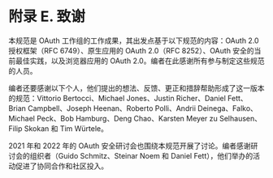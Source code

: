 # 附录 E. 致谢

本规范是 OAuth 工作组的工作成果，其出发点基于以下规范的内容：OAuth 2.0 授权框架（RFC 6749）、原生应用的 OAuth 2.0（RFC 8252）、OAuth 安全的当前最佳实践，以及浏览器应用的 OAuth 2.0。编者在此感谢所有参与制定这些规范的人员。

编者还要感谢以下个人，他们提出的想法、反馈、更正和措辞帮助形成了这一版本的规范：Vittorio Bertocci、Michael Jones、Justin Richer、Daniel Fett、Brian Campbell、Joseph Heenan、Roberto Polli、Andrii Deinega、Falko、Michael Peck、Bob Hamburg、Deng Chao、Karsten Meyer zu Selhausen、Filip Skokan 和 Tim Würtele。

2021 年和 2022 年的 OAuth 安全研讨会也围绕本规范开展了讨论。编者感谢研讨会的组织者（Guido Schmitz、Steinar Noem 和 Daniel Fett），他们举办的活动促进了协同合作和社区投入。

